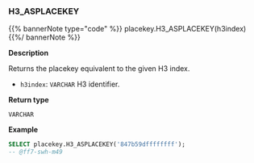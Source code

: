 ### H3_ASPLACEKEY

{{% bannerNote type="code" %}}
placekey.H3_ASPLACEKEY(h3index)
{{%/ bannerNote %}}

**Description**

Returns the placekey equivalent to the given H3 index.

* `h3index`: `VARCHAR` H3 identifier.

**Return type**

`VARCHAR`

**Example**

```sql
SELECT placekey.H3_ASPLACEKEY('847b59dffffffff');
-- @ff7-swh-m49
```